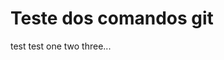 # Teste dos comandos git
test test one two three...

<like u i just trying to do some comands in github to push in my pc>
